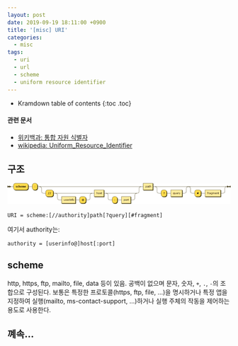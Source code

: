 ```yaml
---
layout: post
date: 2019-09-19 18:11:00 +0900
title: '[misc] URI'
categories:
  - misc
tags:
  - uri
  - url
  - scheme
  - uniform resource identifier
---
```


* Kramdown table of contents
{:toc .toc}

#### 관련 문서

- [위키백과: 통합 자원 식별자](https://ko.wikipedia.org/wiki/%ED%86%B5%ED%95%A9_%EC%9E%90%EC%9B%90_%EC%8B%9D%EB%B3%84%EC%9E%90)
- [wikipedia: Uniform_Resource_Identifier](https://en.wikipedia.org/wiki/Uniform_Resource_Identifier)

## 구조

![](/images/uri-syntax-diagram.png)

```
URI = scheme:[//authority]path[?query][#fragment]
```

여기서 authority는:

```
authority = [userinfo@]host[:port]
```

## scheme

http, https, ftp, mailto, file, data 등이 있음. 공백이 없으며 문자, 숫자, `+`, `.`, `-`의 조합으로 구성된다. 보통은 특정한 프로토콜(https, ftp, file, ...)을 명시하거나 특정 앱을 지정하여 실행(mailto, ms-contact-support, ...)하거나 실행 주체의 작동을 제어하는 용도로 사용한다.

## 꼐속...
